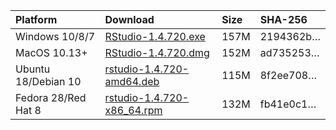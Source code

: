 
| Platform            | Download                                                                                                                                                              | Size | SHA-256                                                                                                              |
|:--------------------|:----------------------------------------------------------------------------------------------------------------------------------------------------------------------|:-----|:---------------------------------------------------------------------------------------------------------------------|
| Windows 10/8/7      | <a href="https://s3.amazonaws.com/rstudio-ide-build/desktop/windows/RStudio-1.4.720.exe"><i class="fa fa-download"></i> RStudio-1.4.720.exe</a>                       | 157M | <span class="sha256" data-sha256="2194362bec87e441c2f2d14d1ed881a91de8bf679039e1b1f2b25e49fa2e7b9f">2194362b…</span> |
| MacOS 10.13+        | <a href="https://s3.amazonaws.com/rstudio-ide-build/desktop/macos/RStudio-1.4.720.dmg"><i class="fa fa-download"></i> RStudio-1.4.720.dmg</a>                         | 152M | <span class="sha256" data-sha256="ad735253150387fb90861246c8c34f3910f6f84c89ba7b4ae762cec88ca34c93">ad735253…</span> |
| Ubuntu 18/Debian 10 | <a href="https://s3.amazonaws.com/rstudio-ide-build/desktop/bionic/amd64/rstudio-1.4.720-amd64.deb"><i class="fa fa-download"></i> rstudio-1.4.720-amd64.deb</a>      | 115M | <span class="sha256" data-sha256="8f2ee708a94e864626e4f9bf409929f6b4354016de7e2e15d15a9899de5a404c">8f2ee708…</span> |
| Fedora 28/Red Hat 8 | <a href="https://s3.amazonaws.com/rstudio-ide-build/desktop/centos8/x86_64/rstudio-1.4.720-x86_64.rpm"><i class="fa fa-download"></i> rstudio-1.4.720-x86\_64.rpm</a> | 132M | <span class="sha256" data-sha256="fb41e0c1f98667271e8635263e91f63b97ca60d16cb23904e33701d5f5f915b6">fb41e0c1…</span> |
